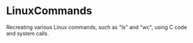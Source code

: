 # LinuxCommands
Recreating various Linux commands, such as "ls" and "wc", using C code and system calls. 
